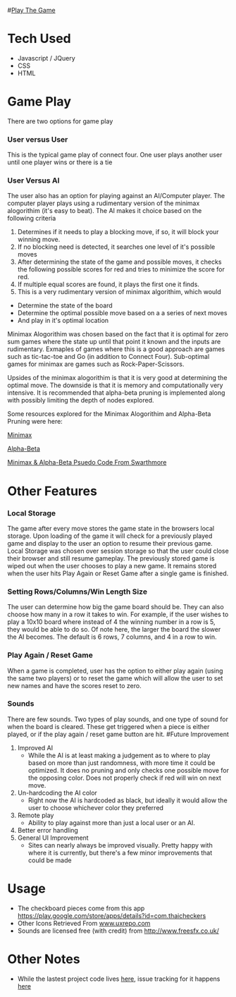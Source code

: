 #[Play The Game](http://jrmils89.github.io/ConnectFour/ConnectFourIndex.html)

# Tech Used
* Javascript / JQuery
* CSS
* HTML

# Game Play
There are two options for game play

### User versus User
This is the typical game play of connect four. One user plays another user until one player wins or there is a tie

### User Versus AI
The user also has an option for playing against an AI/Computer player. The computer player plays using a rudimentary version of the minimax alogorithim (it's easy to beat). The AI makes it choice based on the following criteria

1. Determines if it needs to play a blocking move, if so, it will block your winning move. 
2. If no blocking need is detected, it searches one level of it's possible moves
3. After determining the state of the game and possible moves, it checks the following possible scores for red and tries to minimize the score for red.
4. If multiple equal scores are found, it plays the first one it finds.
5. This is a very rudimentary version of minimax algorithim, which would
  * Determine the state of the board
  * Determine the optimal possible move based on a a series of next moves
  * And play in it's optimal location

Minimax Alogorithim was chosen based on the fact that it is optimal for zero sum games where the state up until that point it known and the inputs are rudimentary. Exmaples of games where this is a good approach are games such as tic-tac-toe and Go (in addition to Connect Four). Sub-optimal games for minimax are games such as Rock-Paper-Scissors.

Upsides of the minimax alogorithim is that it is very good at determining the optimal move. The downside is that it is memory and computationally very intensive. It is recommended that alpha-beta pruning is implemented along with possibly limiting the depth of nodes explored. 

Some resources explored for the Minimax Alogorithim and Alpha-Beta Pruning were here:

[Minimax](https://www.youtube.com/watch?v=6ELUvkSkCts)

[Alpha-Beta](https://www.youtube.com/watch?v=xBXHtz4Gbdo)

[Minimax & Alpha-Beta Psuedo Code From Swarthmore](https://www.cs.swarthmore.edu/~meeden/cs63/f05/minimax.html)

# Other Features
### Local Storage
The game after every move stores the game state in the browsers local storage. Upon loading of the game it will check for a previously played game and display to the user an option to resume their previous game. Local Storage was chosen over session storage so that the user could close their browser and still resume gameplay. The previously stored game is wiped out when the user chooses to play a new game. It remains stored when the user hits Play Again or Reset Game after a single game is finished.
### Setting Rows/Columns/Win Length Size
The user can determine how big the game board should be. They can also choose how many in a row it takes to win. For example, if the user wishes to play a 10x10 board where instead of 4 the winning number in a row is 5, they would be able to do so. Of note here, the larger the board the slower the AI becomes. The default is 6 rows, 7 columns, and 4 in a row to win.
### Play Again / Reset Game
When a game is completed, user has the option to either play again (using the same two players) or to reset the game which will allow the user to set new names and have the scores reset to zero.
### Sounds
There are few sounds. Two types of play sounds, and one type of sound for when the board is cleared. These get triggered when a piece is either played, or if the play again / reset game button are hit.
#Future Improvement
1. Improved AI
	* While the AI is at least making a judgement as to where to play based on more than just randomness, with more time it could be  optimized. It does no pruning and only checks one possible move for the opposing color. Does not properly check if red will win on next move. 
2. Un-hardcoding the AI color
	* Right now the AI is hardcoded as black, but ideally it would allow the user to choose whichever color they preferred
3. Remote play
	* Ability to play against more than just a local user or an AI.
4. Better error handling
5. General UI Improvement
	* Sites can nearly always be improved visually. Pretty happy with where it is currently, but there's a few minor improvements that could be made


# Usage
+ The checkboard pieces come from this app https://play.google.com/store/apps/details?id=com.thaicheckers
+ Other Icons Retrieved From www.uxrepo.com
+ Sounds are licensed free (with credit) from http://www.freesfx.co.uk/

# Other Notes
+ While the lastest project code lives [here](https://github.com/jrmils89/jrmils89.github.io/tree/master/ConnectFour), issue tracking for it happens [here](https://github.com/jrmils89/ConnectFour/issues)